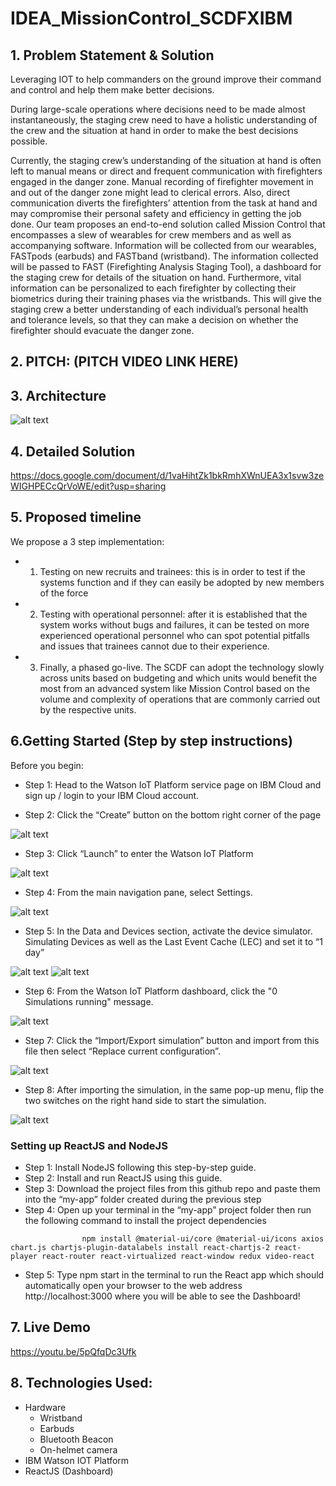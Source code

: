 # IDEA_MissionControl_SCDFXIBM

## 1. Problem Statement & Solution
Leveraging IOT to help commanders on the ground improve their command and control and help them make better decisions.

During large-scale operations where decisions need to be made almost instantaneously, the staging crew need to have a holistic understanding of the crew and the situation at hand in order to make the best decisions possible.

Currently, the staging crew’s understanding of the situation at hand is often left to manual means or direct and frequent communication with firefighters engaged in the danger zone. Manual recording of firefighter movement in and out of the danger zone might lead to clerical errors. Also, direct communication diverts the firefighters’ attention from the task at hand and may compromise their personal safety and efficiency in getting the job done. Our team proposes an end-to-end solution called Mission Control that encompasses a slew of wearables for crew members and as well as accompanying software. Information will be collected from our wearables, FASTpods (earbuds) and FASTband (wristband). The information collected will be passed to FAST (Firefighting Analysis Staging Tool), a dashboard for the staging crew for details of the situation on hand. Furthermore, vital information can be personalized to each firefighter by collecting their biometrics during their training phases via the wristbands. This will give the staging crew a better understanding of each individual’s personal health and tolerance levels, so that they can make a decision on whether the firefighter should evacuate the danger zone.

## 2. PITCH: (PITCH VIDEO LINK HERE)

## 3. Architecture
![alt text](https://github.com/KishenKumarrrrr/IDEA_MissionControl_SCDFXIBM/blob/readme/archi.png?raw=true)

## 4. Detailed Solution
https://docs.google.com/document/d/1vaHihtZk1bkRmhXWnUEA3x1svw3zeWIGHPECcQrVoWE/edit?usp=sharing

## 5. Proposed timeline
We propose a 3 step implementation:

- 1. Testing on new recruits and trainees: this is in order to test if the systems function and if they can easily be adopted by new members of the force
- 2. Testing with operational personnel: after it is established that the system works without bugs and failures, it can be tested on more experienced operational personnel who can spot potential pitfalls and issues that trainees cannot due to their experience.
- 3. Finally, a phased go-live. The SCDF can adopt the technology slowly across units based on budgeting and which units would benefit the most from an advanced system like Mission Control based on the volume and complexity of operations that are commonly carried out by the respective units.

## 6.Getting Started (Step by step instructions)

Before you begin:
- Step 1: Head to the Watson IoT Platform service page on IBM Cloud and sign up / login to your IBM Cloud account.

- Step 2: Click the “Create” button on the bottom right corner of the page

![alt text](https://github.com/KishenKumarrrrr/IDEA_MissionControl_SCDFXIBM/blob/readme/Create.png?raw=true)

- Step 3: Click “Launch” to enter the Watson IoT Platform

![alt text](https://github.com/KishenKumarrrrr/IDEA_MissionControl_SCDFXIBM/blob/readme/Launch.png?raw=true)


- Step 4: From the main navigation pane, select Settings.

![alt text](https://github.com/KishenKumarrrrr/IDEA_MissionControl_SCDFXIBM/blob/readme/Settings.png?raw=true)

- Step 5: In the Data and Devices section, activate the device simulator. Simulating Devices as well as the Last Event Cache (LEC) and set it to “1 day”

![alt text](https://github.com/KishenKumarrrrr/IDEA_MissionControl_SCDFXIBM/blob/readme/Device-Sim.png?raw=true)
![alt text](https://github.com/KishenKumarrrrr/IDEA_MissionControl_SCDFXIBM/blob/readme/Last-Event-Cache.png?raw=true)

- Step 6: From the Watson IoT Platform dashboard, click the "0 Simulations running" message.

![alt text](https://github.com/KishenKumarrrrr/IDEA_MissionControl_SCDFXIBM/blob/readme/0Sim.png?raw=true)

- Step 7: Click the “Import/Export simulation” button and import from this file then select “Replace current configuration”.

![alt text](https://github.com/KishenKumarrrrr/IDEA_MissionControl_SCDFXIBM/blob/readme/Import-Export.png?raw=true)

- Step 8: After importing the simulation, in the same pop-up menu, flip the two switches on the right hand side to start the simulation.

![alt text](https://github.com/KishenKumarrrrr/IDEA_MissionControl_SCDFXIBM/blob/readme/Start.png?raw=true)

### Setting up ReactJS and NodeJS
- Step 1: Install NodeJS following this step-by-step guide.
- Step 2: Install and run ReactJS using this guide.
- Step 3: Download the project files from this github repo and paste them into the “my-app” folder created during the previous step
- Step 4: Open up your terminal in the “my-app” project folder then run the following command to install the project dependencies
```
				npm install @material-ui/core @material-ui/icons axios chart.js chartjs-plugin-datalabels install react-chartjs-2 react-player react-router react-virtualized react-window redux video-react
```
- Step 5: Type npm start in the terminal to run the React app which should automatically open your browser to the web address http://localhost:3000 where you will be able to see the Dashboard!

## 7. Live Demo
https://youtu.be/5pQfqDc3Ufk

## 8. Technologies Used:

- Hardware
    * Wristband
    * Earbuds
    * Bluetooth Beacon
    * On-helmet camera
- IBM Watson IOT Platform
- ReactJS (Dashboard)
